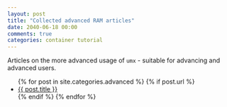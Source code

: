 ```yaml
---
layout: post
title: "Collected advanced RAM articles"
date: 2040-06-18 00:00
comments: true
categories: container tutorial
---
```


<a name="top"></a>

Articles on the more advanced usage of `umx` - suitable for advancing and advanced users.

<ul>
  {% for post in site.categories.advanced %}
	{% if post.url %}
  <li><a href="{{ post.url }}">{{ post.title }}</a></li>
	{% endif %}
  {% endfor %}
</ul>

